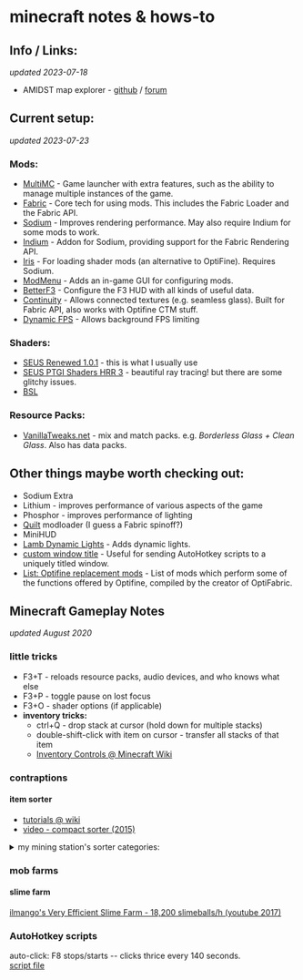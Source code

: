 # minecraft notes & hows-to

## Info / Links:
*updated 2023-07-18*
- AMIDST map explorer - [github](https://github.com/toolbox4minecraft/amidst#amidst) / [forum](https://www.minecraftforum.net/forums/mapping-and-modding-java-edition/minecraft-tools/2970854-amidst-map-explorer-for-minecraft-1-14-and-later)


## Current setup:
*updated 2023-07-23*
### Mods:
  - [MultiMC] - Game launcher with extra features, such as the ability to manage multiple instances of the game.
  - [Fabric] - Core tech for using mods.  This includes the Fabric Loader and the Fabric API. 
  - [Sodium] - Improves rendering performance.  May also require Indium for some mods to work.
  - [Indium] - Addon for Sodium, providing support for the Fabric Rendering API.
  - [Iris] - For loading shader mods (an alternative to OptiFine).  Requires Sodium.
  - [ModMenu] - Adds an in-game GUI for configuring mods.
  - [BetterF3] - Configure the F3 HUD with all kinds of useful data.
  - [Continuity] - Allows connected textures (e.g. seamless glass).  Built for Fabric API, also works with Optifine CTM stuff.
  - [Dynamic FPS] - Allows background FPS limiting
### Shaders:
  - [SEUS Renewed 1.0.1](https://www.sonicether.com/seus/) - this is what I usually use
  - [SEUS PTGI Shaders HRR 3](https://www.patreon.com/posts/download-seus-3-60268558) - beautiful ray tracing! but there are some glitchy issues.
  - [BSL](https://bitslablab.com/bslshaders/)
### Resource Packs:
  - [VanillaTweaks.net](https://www.vanillatweaks.net) - mix and match packs.  e.g. *Borderless Glass + Clean Glass*. Also has data packs.
## Other things maybe worth checking out:
  - Sodium Extra
  - Lithium - improves performance of various aspects of the game
  - Phosphor - improves performance of lighting
  - [Quilt] modloader (I guess a Fabric spinoff?)
  - MiniHUD
  - [Lamb Dynamic Lights](https://www.curseforge.com/minecraft/mc-mods/lambdynamiclights) - Adds dynamic lights.
  - [custom window title](https://www.curseforge.com/minecraft/mc-mods/custom-window-title) - Useful for sending AutoHotkey scripts to a uniquely titled window.
  - [List: Optifine replacement mods](https://lambdaurora.dev/optifine_alternatives/) - List of mods which perform some of the functions offered by Optifine, compiled by the creator of OptiFabric.

## Minecraft Gameplay Notes

*updated August 2020*

### little tricks
- F3+T - reloads resource packs, audio devices, and who knows what else
- F3+P - toggle pause on lost focus
- F3+O - shader options (if applicable)
- __inventory tricks:__
  - ctrl+Q - drop stack at cursor (hold down for multiple stacks)
  - double-shift-click with item on cursor - transfer all stacks of that item
  - [Inventory Controls @ Minecraft Wiki](https://minecraft.fandom.com/wiki/Inventory#Managing_inventory)
     
### contraptions

#### item sorter
- [tutorials @ wiki](https://minecraft.gamepedia.com/Tutorials/Hopper)
- [video - compact sorter (2015)](https://www.youtube.com/watch?v=bx4VULALtqE)

<details>
<summary>my mining station's sorter categories:</summary>
<ol>
  <li> cobblestone
  <li> stone
  <li> diorite
  <li> granite
  <li> andesite
  <li> dirt
  <li> gravel
  <li> coal
  <li>iron
  <li>  gold
  <li>  redstone dust
  <li>  lapis lazuli
  <li>  diamond
  <li>  flint
  <li>  obsidian
  <li>  unsorted:
  <ul>
    <li> emerald
    <li> all ores
  </ul>
</ol>
</details>

### mob farms

#### slime farm

[ilmango's Very Efficient Slime Farm - 18,200 slimeballs/h (youtube 2017)](https://youtu.be/NBTN_oniHMo)

### AutoHotkey scripts

auto-click: F8 stops/starts -- clicks thrice every 140 seconds. \
[script file](assets/MC_clicker_2_1.16.ahk)

<!-- Page Links ---------->

[Amidst]: https://github.com/toolbox4minecraft/amidst
[BetterF3]: https://modrinth.com/mod/modmenu
[Continuity]: https://modrinth.com/mod/continuity
[Dynamic FPS]: https://modrinth.com/mod/dynamic-fps
[Fabric]: https://fabricmc.net/
[Indium]: https://modrinth.com/mod/indium
[Iris]: https://irisshaders.dev/
[ModMenu]: https://modrinth.com/mod/modmenu
[MultiMC]: https://multimc.org/
[Quilt]: https://quiltmc.org/en/
[SEUS]: https://www.patreon.com/sonicether
[Sodium Extra]: https://modrinth.com/mod/sodium-extra
[Sodium]: https://modrinth.com/mod/sodium